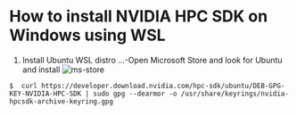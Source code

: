 # How to install NVIDIA HPC SDK on Windows using WSL

1. Install Ubuntu WSL distro
...-Open Microsoft Store and look for Ubuntu and install
![ms-store](https://github.com/user-attachments/assets/5c34f137-9791-4d6d-bd17-c33e4cbea8d1)

```
$  curl https://developer.download.nvidia.com/hpc-sdk/ubuntu/DEB-GPG-KEY-NVIDIA-HPC-SDK | sudo gpg --dearmor -o /usr/share/keyrings/nvidia-hpcsdk-archive-keyring.gpg
```

